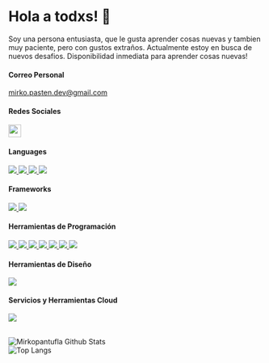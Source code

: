 # Hola a todxs! 👋
  Soy una persona entusiasta, que le gusta aprender cosas nuevas y tambien muy paciente, pero con gustos extraños.
  Actualmente estoy en busca de nuevos desafios. Disponibilidad inmediata para aprender cosas nuevas!

#### Correo Personal
mirko.pasten.dev@gmail.com

#### Redes Sociales
  <a href="https://www.linkedin.com/in/mirko-pasten-carcamo/">
    <img src="https://img.shields.io/badge/linkedin-%230077B5.svg?&style=for-the-badge&logo=linkedin&logoColor=white" height=25>
  </a>

<!--
**Mirkopantufla/Mirkopantufla** is a ✨ _special_ ✨ repository because its `README.md` (this file) appears on your GitHub profile.

Here are some ideas to get you started:

- 🔭 I’m currently working on ...
- 🌱 I’m currently learning ...
- 👯 I’m looking to collaborate on ...
- 🤔 I’m looking for help with ...
- 💬 Ask me about ...
- 📫 How to reach me: ...
- 😄 Pronouns: ...
- ⚡ Fun fact: ...
-->




#### Languages
<a href="https://github.com/Mirkopantufla">
  <img src="https://img.shields.io/badge/HTML5-E34F26?style=for-the-badge&logo=html5&logoColor=white"> 
</a>
<a href="https://github.com/Mirkopantufla">
  <img src="https://img.shields.io/badge/CSS3-1572B6?style=for-the-badge&logo=css3&logoColor=white">
</a>
<a href="https://github.com/Mirkopantufla">
  <img src="https://img.shields.io/badge/JavaScript-F7DF1E?style=for-the-badge&logo=javascript&logoColor=black">
</a>
<a href="https://github.com/Mirkopantufla">
  <img src="https://img.shields.io/badge/Python-4285F4?style=for-the-badge&logo=python&logoColor=white">
</a>

#### Frameworks
<a href="https://github.com/Mirkopantufla">
	<img src="https://img.shields.io/badge/React-20232A?style=for-the-badge&logo=react&logoColor=61DAFB"> 
</a>
<a href="https://github.com/Mirkopantufla"> 
	<img src="https://img.shields.io/badge/flask-0F0F0F?style=for-the-badge&logo=flask&logoColor=white"> 
</a> 

#### Herramientas de Programación
<a href="https://github.com/Mirkopantufla">
  <img src="https://img.shields.io/badge/GitHub-100000?style=for-the-badge&logo=github&logoColor=white"> 
</a>
<a href="https://github.com/Mirkopantufla">
  <img src="https://img.shields.io/badge/Git-F05032?style=for-the-badge&logo=git&logoColor=white">
</a>
<a href="https://github.com/Mirkopantufla">
  <img src="https://img.shields.io/badge/Node.js-43853D?style=for-the-badge&logo=node-dot-js&logoColor=white">
</a>
<a href="https://github.com/Mirkopantufla">
  <img src="https://img.shields.io/badge/Postman-FF6C37?style=for-the-badge&logo=Postman&logoColor=white">
</a>
<a href="https://github.com/Mirkopantufla">
  <img src="https://img.shields.io/badge/VSCode-0078FC?style=for-the-badge&logo=visual%20studio%20code&logoColor=white">
</a>
<a href="https://github.com/Mirkopantufla"> 
<img src="https://img.shields.io/badge/npm-CB3837?style=for-the-badge&logo=npm&logoColor=white"> 
</a>
<a href="https://github.com/Mirkopantufla"> 
<img src="https://img.shields.io/badge/sqlalchemy-CB3837?style=for-the-badge&logo=sqlalchemy&logoColor=white"> 
</a>


#### Herramientas de Diseño
<a href="https://github.com/Mirkopantufla">
  <img src="https://img.shields.io/badge/Bootstrap-563D7C?style=for-the-badge&logo=bootstrap&logoColor=white">
</a>

#### Servicios y Herramientas Cloud
<a href="https://github.com/Mirkopantufla">
  <img src="https://img.shields.io/badge/Vercel-black?style=for-the-badge&logo=vercel&logoColor=white">
</a>

<br/>
<br/>

![Mirkopantufla Github Stats](https://github-readme-stats.vercel.app/api?username=Mirkopantufla&count_private=true&show_icons=true&include_all_commits=true)
<br/>
![Top Langs](https://github-readme-stats.vercel.app/api/top-langs/?username=Mirkopantufla&hide=TeX&layout=compact)
